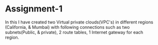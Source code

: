 # Assignment-1
In this I have created two Virtual private clouds(VPC's) in different regions (California, & Mumbai) with following connections such as two subnets(Public, & private), 2 route tables, 1 Internet gateway for each region.
